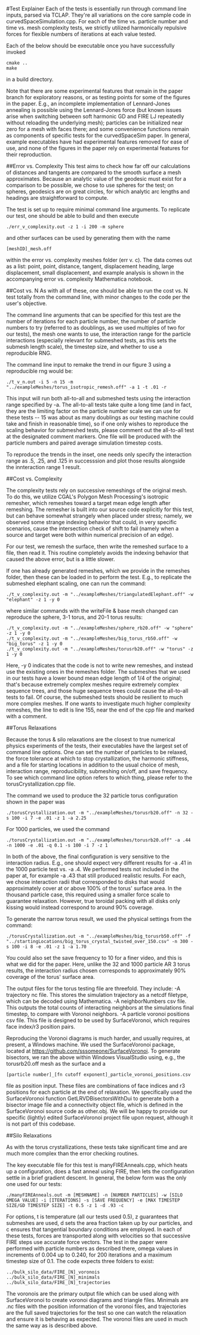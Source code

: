 #Test Explainer
Each of the tests is essentially run through command line inputs, 
parsed via TCLAP. They're all variations on the core sample code 
in curvedSpaceSimulation.cpp. For each of the time vs. particle
number and time vs. mesh complexity tests, we strictly 
utilized harmonically repulsive forces for flexible numbers of 
iterations at each value tested.

Each of the below should be executable once you have successfully
invoked 
```
cmake ..
make 
``` 
in a build directory.

Note that there are some experimental features that remain in the 
paper branch for exploratory reasons, or as testing points for some of 
the figures in the paper. E.g., an incomplete implementation 
of Lennard-Jones annealing is possible using the Lennard-Jones force 
(but known issues arise when switching between soft harmonic GD and FIRE LJ
repeatedly without reloading the underlying mesh); 
particles can be initialized near zero for a mesh with faces there; 
and some convenience functions remain as components of specific
tests for the curvedSpaceSim paper. In general, example executables 
have had experimental features removed for ease of use, and none of the figures
in the paper rely on experimental features for their reproduction.  

##Error vs. Complexity
This test aims to check how far off our calculations of distances and 
tangents are compared to the smooth surface a mesh approximates. Because 
an analytic value of the geodesic must exist for a comparison to be possible,
we chose to use spheres for the test; on spheres, geodesics are on great circles,
for which analytic arc lengths and headings are straightforward to compute. 

The test is set up to require minimal command line arguments. To replicate our test,
one should be able to build and then execute
```
./err_v_complexity.out -z 1 -i 200 -m sphere
```
and other surfaces can be used by generating them with the name 
```
[meshID]_mesh.off
```
within the error vs. complexity meshes folder (err v. c). The data comes out as a list:
point, point, distance, tangent, displacement heading, large displacement, small
displacement,
and example analysis is shown in the accompanying error vs. complexity 
Mathematica notebook.  

##Cost vs. N 
As with all of these, one should be able to run the cost vs. 
N test totally from the command line, with minor changes
to the code per the user's objective. 

The command line arguments that can be specified for
this test are the number of iterations for each 
particle number, the number of particle numbers
to try (referred to as doublings, as we used
multiples of two for our tests), the mesh one 
wants to use, the interaction range for the particle
interactions (especially relevant for submeshed tests,
as this sets the submesh length scale), the timestep
size, and whether to use a reproducible RNG.  

The command line input to remake the trend in our figure 3 
using a reproducible rng would be: 
```
./t_v_n.out -i 5 -n 15 -m "../exampleMeshes/torus_isotropic_remesh.off" -a 1 -t .01 -r
```

This input will run both all-to-all and submeshed tests
using the interaction range specified by -a. The all-to-all
tests take quite a long time (and in fact, they are the limiting
factor on the particle number scale we can use for these tests -- 15 
was about as many doublings as our testing machine could take and
finish in reasonable time), so if one only wishes to reproduce the scaling behavior
for submeshed tests, please comment out the all-to-all test
at the designated comment markers. One file will be produced
with the particle numbers and paired average simulation timestep 
costs. 

To reproduce the trends in the inset, one needs only specify the interaction range as 
.5, .25, and .125 in successsion and plot those results alongside the 
innteraction range 1 result.  

##Cost vs. Complexity

The complexity tests rely on successive remeshings of the original mesh. 
To do this, we utilize CGAL's Polygon Mesh Processing's isotropic 
remesher, which remeshes toward a target mean edge length after remeshing. 
The remesher is built into our source code explicitly for this test, 
but can behave somewhat strangely when placed under stress; namely,
we observed some strange indexing behavior that could, in very specific
scenarios, cause the intersection check of shift to fail
(namely when a source and target were both within numerical precision of an edge).  

For our test, we remesh the surface, then write the remeshed 
surface to a file, then read it. This routine completely avoids the
indexing behavior that caused the above error, but is a little slower. 

If one has already generated remeshes, which we provide in the remeshes folder,
then these can be loaded in to perform the test. E.g., to replicate the submeshed
elephant scaling, one can run the command:  

```
./t_v_complexity.out -m "../exampleMeshes/triangulatedElephant.off" -w "elephant" -z 1 -y 0
```
where similar commands with the writeFile & base mesh changed can reproduce the 
sphere, 3-1 torus, and 20-1 torus results: 
```
./t_v_complexity.out -m "../exampleMeshes/sphere_rb20.off" -w "sphere" -z 1 -y 0
./t_v_complexity.out -m "../exampleMeshes/big_torus_rb50.off" -w "big_torus" -z 1 -y 0
./t_v_complexity.out -m "../exampleMeshes/torusrb20.off" -w "torus" -z 1 -y 0
```

Here, -y 0 indicates that the code is not to write new remeshes, and instead use 
the existing ones in the remeshes folder. The submeshes that 
we used in our tests have a lower bound mean edge length of 1/4 of the original; 
that's because extremely complex meshes require extremely complex sequence trees,
and those huge sequence trees could cause the all-to-all tests to fail. Of course,
the submeshed tests should be resilient to much more complex meshes. If one wants
to investigate much higher complexity remeshes, the line to edit is line 155, 
near the end of the cpp file and marked with a comment.  

##Torus Relaxations

Because the torus & silo relaxations are the closest to true numerical physics
experiments of the tests, their executables have the largest set of command 
line options. One can set  the number of particles to be relaxed, the force
tolerance at which to stop crystallization, the harmonic stiffness, and a 
file for starting locations in addition to the usual choice of mesh, 
interaction range, reproducibility, submeshing on/off, 
and save frequency. To see which command line option refers to which thing, 
please refer to the torusCrystallization.cpp file.  

The command we used to produce the 32 particle torus configuration
shown in the paper was 
```
./torusCrystallization.out -m "../exampleMeshes/torusrb20.off" -n 32 -s 100 -i 7 -e .01 -z 1 -a 2.25
```

For 1000 particles, we used the command
```
./torusCrystallization.out -m "../exampleMeshes/torusrb20.off" -a .44 -n 1000 -e .01 -q 0.1 -s 100 -i 7 -z 1
``` 
In both of the above, the final configuration is very sensitive to the interaction radius.
E.g., one should expect very different results for -a .41 in the 1000 particle test 
vs. -a .4. We performed tests not included in the paper at, for example -a .43 that still produced
realistic results. 
For each, we chose interaction radii that corresponded to disks that would approximately
cover at or above 100% of the torus' surface area. In the thousand particle case, this required using a smaller
force scale to guarantee relaxation. However, true toroidal packing with all disks 
only kissing would instead correspond to around 90% coverage. 

To generate the narrow torus result, we used the physical settings from the command: 
```
./torusCrystallization.out -m "../exampleMeshes/big_torusrb50.off" -f "../startingLocations/big_torus_crystal_twisted_over_150.csv" -n 300 -s 100 -i 8 -e .01 -z 1 -a 1.70
```
You could also set the save frequency to 10 for a finer video, and this is what we did for the paper.
Here, unlike the 32 and 1000 particle AR 3 torus results, the interaction radius chosen corresponds
to approximately 90% coverage of the torus' surface area.   

The output files for the torus testing file are threefold. They include:
-A trajectory nc file. This stores the simulation trajectory as a netcdf filetype, which can be decoded using Mathematica. 
-A neighborNumbers csv file. This outputs the total counts of interacting neighbors at the simulations final timestep, to compare with Voronoi neighbors.
-A particle voronoi positions csv file. This file is designed to be used by SurfaceVoronoi, which requires face index/r3 position pairs. 

Reproducing the Voronoi diagrams is much harder, and usually requires, at present, a Windows machine. 
We used the SurfaceVoronoi package, located at https://github.com/sssomeone/SurfaceVoronoi.
To generate bisectors, we ran the above within Windows VisualStudio using, e.g., the torusrb20.off
mesh as the surface and a 
```
[particle number]_[fn cutoff exponent]_particle_voronoi_positions.csv
```
file as position input. These files are combinations of face indices and r3 positions for each particle 
at the end of relaxation. We specifically used the SurfaceVoronoi function GetLRVDBisectorsWithDui
to generate both a bisector image file and a connectivity object file, which is defined in the
SurfaceVoronoi source code as other.obj. We will be happy to provide our specific (lightly) edited SurfaceVoronoi 
project file upon request, although it is not part of this codebase. 

##Silo Relaxations

As with the torus crystallizations, these tests take significant time and are much more complex than the error checking routines. 

The key executable file for this test is manyFIREAnneals.cpp, which heats up a configuration, does a fast anneal using FIRE, then lets the configuration settle in a brief gradient descent. 
In general, the below form was the only one used for our tests:

```
./manyFIREAnneals.out -m [MESHNAME] -n [NUMBER PARTICLES] -w [SILO OMEGA VALUE] -i [ITERATIONS] -s [SAVE FREQUENCY] -e [MAX TIMESTEP SIZE/GD TIMESTEP SIZE] -t 0.5 -z 1 -d .93 -c
```
For options, t is temperature (all our tests used 0.5), z guarantees that submeshes are used, d sets the area fraction taken up by our particles, and c ensures that tangential boundary conditions are employed.
In each of these tests, forces are transported along with velocities so that successive FIRE steps use accurate force vectors. The test in the paper were performed with particle numbers
as described there, omega values in increments of 0.004 up to 0.240, for 200 iterations and a maximum timestep size of 0.1. The code expects three folders to exist: 
```
../bulk_silo_data/FIRE_[N]_voronois
../bulk_silo_data/FIRE_[N]_minimals
../bulk_silo_data/FIRE_[N]_trajectories
```
The voronois are the primary output file which can be used along with SurfaceVoronoi to create voronoi diagrams and triangle files. Minimals are .nc files with the position information of the voronoi files, and trajectories are the full saved trajectories for the test so one can watch the relaxation and ensure it is behaving as expected. The voronoi files are used in much the same way as is described above. 

